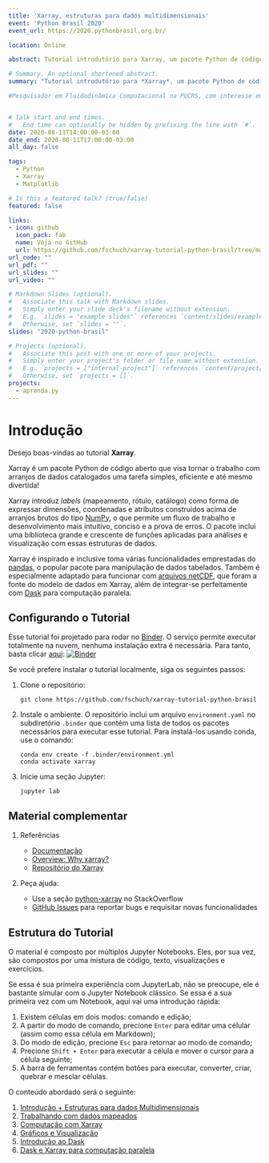 ```yaml
---
title: 'Xarray, estruturas para dados multidimensionais'
event: 'Python Brasil 2020'
event_url: https://2020.pythonbrasil.org.br/

location: Online

abstract: Tutorial introdutório para Xarray, um pacote Python de código aberto que é capaz de tornar o trabalho com arranjos de dados multidimensionais e catalogados uma tarefa simples e eficiente. Destaca-se a sua sinergia com outras ferramentas para I/O, plotagem e computação paralela.

# Summary. An optional shortened abstract.
summary: "Tutorial introdutório para *Xarray*, um pacote Python de código aberto que é capaz de tornar o trabalho com arranjos de dados multidimensionais e catalogados uma tarefa simples e eficiente. Destaca-se a sua sinergia com outras ferramentas para I/O, plotagem e computação paralela."

#Pesquisador em Fluidodinâmica Computacional na PUCRS, com interesse em: Escoamentos turbulentos, transferência de calor e massa, e interação fluido-estrutura; Processamento e visualização de dados em Python; Jupyter Notebook como uma ferramenta de colaboração, pesquisa e ensino.


# Talk start and end times.
#   End time can optionally be hidden by prefixing the line with `#`.
date: 2020-08-11T14:00:00-03:00
date_end: 2020-08-11T17:00:00-03:00
all_day: false

tags:
  - Python
  - Xarray
  - Matplotlib

# Is this a featured talk? (true/false)
featured: false

links:
- icon: github
  icon_pack: fab
  name: Veja no GitHub
  url: https://github.com/fschuch/xarray-tutorial-python-brasil/tree/master/python-brasil-2020
url_code: ""
url_pdf: ""
url_slides: ""
url_video: ""

# Markdown Slides (optional).
#   Associate this talk with Markdown slides.
#   Simply enter your slide deck's filename without extension.
#   E.g. `slides = "example-slides"` references `content/slides/example-slides.md`.
#   Otherwise, set `slides = ""`.
slides: "2020-python-brasil"

# Projects (optional).
#   Associate this post with one or more of your projects.
#   Simply enter your project's folder or file name without extension.
#   E.g. `projects = ["internal-project"]` references `content/project/deep-learning/index.md`.
#   Otherwise, set `projects = []`.
projects:
  - aprenda.py
---
```


# Introdução

Desejo boas-vindas ao tutorial **Xarray**.

Xarray é um pacote Python de código aberto que visa tornar o trabalho com arranjos de dados catalogados uma tarefa simples, eficiente e até mesmo divertida!

Xarray introduz *labels* (mapeamento, rótulo, catálogo) como forma de expressar dimensões, coordenadas e atributos construidos acima de arranjos brutos do tipo [NumPy](https://numpy.org/),
o que permite um fluxo de trabalho e desenvolvimento mais intuitivo, conciso e a prova de erros.
O pacote inclui uma biblioteca grande e crescente de funções aplicadas para análises e visualização com essas estruturas de dados.

Xarray é inspirado e inclusive toma várias funcionalidades emprestadas do [pandas](https://pandas.pydata.org/), o popular pacote para manipulação de dados tabelados.
Também é especialmente adaptado para funcionar com [arquivos netCDF](http://www.unidata.ucar.edu/software/netcdf), que foram a fonte do modelo de dados em Xarray, além de integrar-se perfeitamente com [Dask](http://dask.org/) para computação paralela.

## Configurando o Tutorial

Esse tutorial foi projetado para rodar no [Binder](https://mybinder.org/).
O serviço permite executar totalmente na nuvem, nenhuma instalação extra é necessária.
Para tanto, basta clicar [aqui](https://mybinder.org/v2/gh/fschuch/xarray-tutorial-python-brasil/master?urlpath=lab):
[![Binder](https://mybinder.org/badge_logo.svg)](https://mybinder.org/v2/gh/fschuch/xarray-tutorial-python-brasil/master?urlpath=lab)

Se você prefere instalar o tutorial localmente, siga os seguintes passos:

1. Clone o repositório:

   ```
   git clone https://github.com/fschuch/xarray-tutorial-python-brasil
   ```

1. Instale o ambiente. O repositório inclui um arquivo `environment.yaml` no subdiretório `.binder` que contém uma lista de todos os pacotes necessários para executar esse tutorial.
   Para instalá-los usando conda, use o comando:

   ```
   conda env create -f .binder/environment.yml
   conda activate xarray
   ```

1. Inicie uma seção Jupyter:

   ```
   jupyter lab
   ```

## Material complementar

1. Referências

    - [Documentação](http://xarray.pydata.org/en/stable/)
    - [Overview: Why xarray?](http://xarray.pydata.org/en/stable/why-xarray.html)
    - [Repositório do Xarray](https://github.com/pydata/xarray)

1. Peça ajuda:

    - Use a seção [python-xarray](https://stackoverflow.com/questions/tagged/python-xarray) no StackOverflow
    - [GitHub Issues](https://github.com/pydata/xarray/issues) para reportar bugs e requisitar novas funcionalidades


## Estrutura do Tutorial

O material é composto por múltiplos Jupyter Notebooks. Eles, por sua vez, são compostos por uma mistura de código, texto, visualizações e exercícios.

Se essa é sua primeira experiência com JupyterLab, não se preocupe, ele é bastante simular com o Jupyter Notebook clássico. Se essa é a sua primeira vez com um Notebook, aqui vai uma introdução rápida:

1. Existem células em dois modos: comando e edição;
1. A partir do modo de comando, precione `Enter` para editar uma célular (assim como essa célula em Markdown);
1. Do modo de edição, precione `Esc` para retornar ao modo de comando;
1. Precione `Shift + Enter` para executar a célula e mover o cursor para a célula seguinte;
1. A barra de ferramentas contém botões para executar, converter, criar, quebrar e mesclar células.

O conteúdo abordado será o seguinte:

1. [Introdução + Estruturas para dados Multidimensionais](https://nbviewer.jupyter.org/github/fschuch/xarray-tutorial-python-brasil/blob/master/python-brasil-2020/01_estruturas_de_dados_e_io.ipynb)
1. [Trabalhando com dados mapeados](https://nbviewer.jupyter.org/github/fschuch/xarray-tutorial-python-brasil/blob/master/python-brasil-2020/02_trabalhando_com_dados_mapeados.ipynb)
1. [Computação com Xarray](https://nbviewer.jupyter.org/github/fschuch/xarray-tutorial-python-brasil/blob/master/python-brasil-2020/03_calculos_com_xarray.ipynb)
1. [Gráficos e Visualização](https://nbviewer.jupyter.org/github/fschuch/xarray-tutorial-python-brasil/blob/master/python-brasil-2020/04_graficos_e_visualizacao.ipynb)
1. [Introdução ao Dask](https://nbviewer.jupyter.org/github/fschuch/xarray-tutorial-python-brasil/blob/master/python-brasil-2020/05_introducao_ao_dask.ipynb)
1. [Dask e Xarray para computação paralela](https://nbviewer.jupyter.org/github/fschuch/xarray-tutorial-python-brasil/blob/master/python-brasil-2020/06_xarray_e_dask.ipynb)
